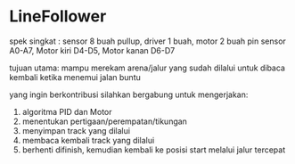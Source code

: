# LineFollower
spek singkat :
sensor 8 buah pullup, driver 1 buah, motor 2 buah
pin sensor  A0-A7, Motor kiri D4-D5, Motor kanan D6-D7

tujuan utama:
mampu merekam arena/jalur yang sudah dilalui untuk dibaca kembali ketika menemui jalan buntu

yang ingin berkontribusi silahkan bergabung untuk mengerjakan:
1. algoritma PID dan Motor
2. menentukan pertigaan/perempatan/tikungan
3. menyimpan track yang dilalui
4. membaca kembali track yang dilalui
5. berhenti difinish, kemudian kembali ke posisi start melalui jalur tercepat
